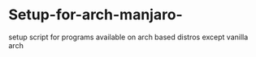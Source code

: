 # Setup-for-arch-manjaro-
setup script for programs available on arch based distros except vanilla arch

